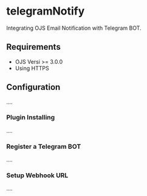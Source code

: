 telegramNotify
====================

Integrating OJS Email Notification with Telegram BOT.

## Requirements
- OJS Versi >= 3.0.0
- Using HTTPS

## Configuration
....
### Plugin Installing
....
### Register a Telegram BOT
....
### Setup Webhook URL
....
